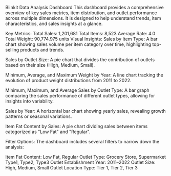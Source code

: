 Blinkit Data Analysis Dashboard
This dashboard provides a comprehensive overview of key sales metrics, item distribution, and outlet performance across multiple dimensions. It is designed to help understand trends, item characteristics, and sales insights at a glance.

Key Metrics:
Total Sales: 1,201,681
Total Items: 8,523
Average Rate: 4.0
Total Weight: 90,774.975 units
Visual Insights:
Sales by Item Type:
A bar chart showing sales volume per item category over time, highlighting top-selling products and trends.

Sales by Outlet Size:
A pie chart that divides the contribution of outlets based on their size (High, Medium, Small).

Minimum, Average, and Maximum Weight by Year:
A line chart tracking the evolution of product weight distributions from 2011 to 2022.

Minimum, Maximum, and Average Sales by Outlet Type:
A bar graph comparing the sales performance of different outlet types, allowing for insights into variability.

Sales by Year:
A horizontal bar chart showing yearly sales, revealing growth patterns or seasonal variations.

Item Fat Content by Sales:
A pie chart dividing sales between items categorized as "Low Fat" and "Regular".

Filter Options:
The dashboard includes several filters to narrow down the analysis:

Item Fat Content: Low Fat, Regular
Outlet Type: Grocery Store, Supermarket Type1, Type2, Type3
Outlet Establishment Year: 2011–2022
Outlet Size: High, Medium, Small
Outlet Location Type: Tier 1, Tier 2, Tier 3
